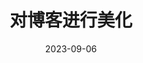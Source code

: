 ---
title: 对博客进行美化
tag: 博客
date: 2023-09-06
cover: https://s2.loli.net/2023/08/14/LBN8qORPXKHrc5j.jpg
---